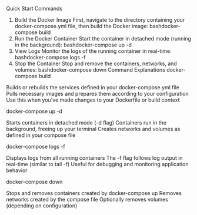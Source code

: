 Quick Start Commands
1. Build the Docker Image
First, navigate to the directory containing your docker-compose.yml file, then build the Docker image:
bashdocker-compose build
2. Run the Docker Container
Start the container in detached mode (running in the background):
bashdocker-compose up -d
3. View Logs
Monitor the logs of the running container in real-time:
bashdocker-compose logs -f
4. Stop the Container
Stop and remove the containers, networks, and volumes:
bashdocker-compose down
Command Explanations
docker-compose build

Builds or rebuilds the services defined in your docker-compose.yml file
Pulls necessary images and prepares them according to your configuration
Use this when you've made changes to your Dockerfile or build context

docker-compose up -d

Starts containers in detached mode (-d flag)
Containers run in the background, freeing up your terminal
Creates networks and volumes as defined in your compose file

docker-compose logs -f

Displays logs from all running containers
The -f flag follows log output in real-time (similar to tail -f)
Useful for debugging and monitoring application behavior

docker-compose down

Stops and removes containers created by docker-compose up
Removes networks created by the compose file
Optionally removes volumes (depending on configuration)
